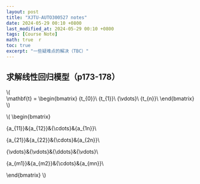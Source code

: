 ```yaml
---
layout: post  
title: "XJTU-AUTO300527 notes"  
date: 2024-05-29 00:10 +0800  
last_modified_at: 2024-05-29 00:10 +0800  
tags: [Course Note]  
math: true  r
toc: true  
excerpt: "一些疑难点的解决（TBC）"
---
```


## 求解线性回归模型（p173-178）

\\( \
\mathbf{t} = \begin{bmatrix}
{t_{0}}\\
{t_{1}}\\
{\vdots}\\
{t_{n}}\\
\end{bmatrix}
\\\) 

\\(
\begin{bmatrix}

{a_{11}}&{a_{12}}&{\cdots}&{a_{1n}}\\

{a_{21}}&{a_{22}}&{\cdots}&{a_{2n}}\\

{\vdots}&{\vdots}&{\ddots}&{\vdots}\\

{a_{m1}}&{a_{m2}}&{\cdots}&{a_{mn}}\\

\end{bmatrix} 
\\)